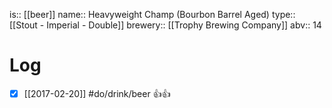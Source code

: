 is:: [[beer]]
name:: Heavyweight Champ (Bourbon Barrel Aged)
type:: [[Stout - Imperial - Double]]
brewery:: [[Trophy Brewing Company]]
abv:: 14

# Log
- [x] [[2017-02-20]] #do/drink/beer 👍👍
